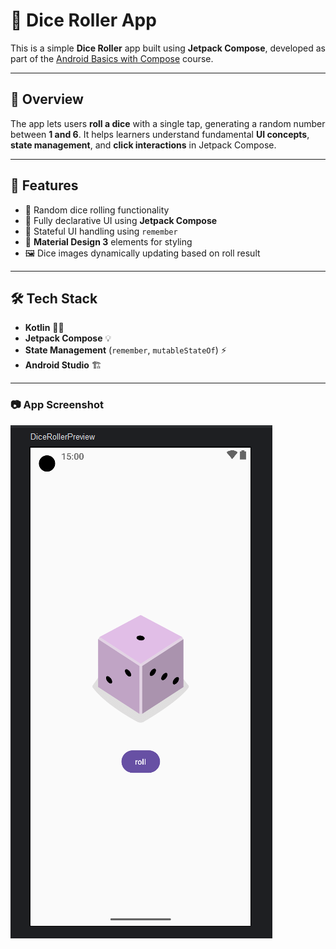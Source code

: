 # 🎲 Dice Roller App

This is a simple **Dice Roller** app built using **Jetpack Compose**, developed as part of the [Android Basics with Compose](https://developer.android.com/courses/android-basics-compose) course.

---

## 📜 Overview
The app lets users **roll a dice** with a single tap, generating a random number between **1 and 6**. It helps learners understand fundamental **UI concepts**, **state management**, and **click interactions** in Jetpack Compose.

---

## 🚀 Features
- 🎲 Random dice rolling functionality
- 📱 Fully declarative UI using **Jetpack Compose**
- 🔄 Stateful UI handling using `remember`
- 🎨 **Material Design 3** elements for styling
- 🖼️ Dice images dynamically updating based on roll result

---

## 🛠️ Tech Stack
- **Kotlin** 🧑‍💻
- **Jetpack Compose** 💡
- **State Management** (`remember`, `mutableStateOf`) ⚡
- **Android Studio** 🏗️

---

### 📷 App Screenshot
![](.README_images/DiceRollerImage.png)
